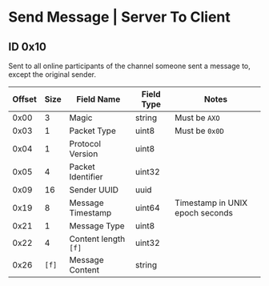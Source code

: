 # Send Message | Server To Client

## ID 0x10

Sent to all online participants of the channel someone sent a message to, except the original sender.

<table>
    <thead>
        <tr>
            <th>Offset</th>
            <th>Size</th>
            <th>Field Name</th>
            <th>Field Type</th>
            <th>Notes</th>
        </tr>
    </thead>
    <tbody>
    <tr>
        <td>0x00</td>
        <td>3</td>
        <td>Magic</td>
        <td>string</td>
        <td>Must be <code>AXO</code></td>
    </tr>
        <tr>
        <td>0x03</td>
        <td>1</td>
        <td>Packet Type</td>
        <td>uint8</td>
        <td>Must be <code>0x0D</code></td>
    </tr>
    <tr>
        <td>0x04</td>
        <td>1</td>
        <td>Protocol Version</td>
        <td>uint8</td>
        <td></td>
    </tr>
    <tr>
        <td>0x05</td>
        <td>4</td>
        <td>Packet Identifier</td>
        <td>uint32</td>
        <td></td>
    </tr>
    <tr>
        <td>0x09</td>
        <td>16</td>
        <td>Sender UUID</td>
        <td>uuid</td>
        <td></td>
    </tr>
    <tr>
        <td>0x19</td>
        <td>8</td>
        <td>Message Timestamp</td>
        <td>uint64</td>
        <td>Timestamp in UNIX epoch seconds</td>
    </tr>
    <tr>
        <td>0x21</td>
        <td>1</td>
        <td>Message Type</td>
        <td>uint8</td>
        <td></td>
    </tr>
    <tr>
        <td>0x22</td>
        <td>4</td>
        <td>Content length <code>[f]</code></td>
        <td>uint32</td>
        <td></td>
    </tr>
    <tr>
        <td>0x26</td>
        <td><code>[f]</code></td>
        <td>Message Content</td>
        <td>string</td>
        <td></td>
    </tr>
    </tbody>
</table>